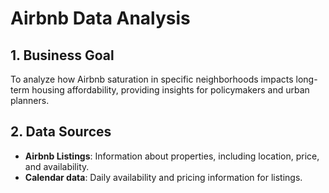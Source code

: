 Airbnb Data Analysis
=====================

## **1. Business Goal**

To analyze how Airbnb saturation in specific neighborhoods impacts long-term housing affordability, providing insights for policymakers and urban planners.

## **2. Data Sources**

- **Airbnb Listings**: Information about properties, including location, price, and availability.
- **Calendar data**: Daily availability and pricing information for listings.